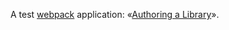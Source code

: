 A test [webpack](https://webpack.js.org) application: «[Authoring a Library](https://webpack.js.org/guides/author-libraries)».

